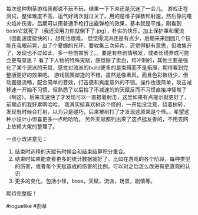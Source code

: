 每次这种割草游戏我都说不玩不玩，结果一下下来还是沉迷了一会儿。
游戏正在测试，整体难度不高，运气好两次就过关了。用的是堆子弹数和射速，然后靠闪电火焰补伤害。后期可以用普通手枪打出霰弹枪的效果，基本就是平推，刚看到boss它就死了（我还没用力你就倒下了.jpg），朴实的快乐。加上保护罩和暖流（回血速度挺快的），想死也很难。
但觉得流派还是有点少，后期来来回回几个技能在我眼前晃，出了个夏娜的光环，要收集三次碎片，还觉得挺有意思，但收集齐了，发现也不过如此，多一些伤害罢了。。要是有些剧情触发，或者长线养成可能会更有意思？
看了下人物的特殊天赋，感觉除了卖血，和冲刺的，其他主要是强化了某个流派的天赋，感觉对流派的build更多的是束缚而不是拓展，期待看到完整版更好的效果吧。
游戏氛围塑造的不错，虽然是像素风，而且色彩数很少，但动画很流畅，配合简单的音效，打击感和爽度意外的不错。操作也很简单，攻击减移速一开始不习惯，但熟悉了以后捡了不减速的的天赋反而不习惯直接冲怪堆了（啊这）。后来攻速快了才发现可以一直摁着射击，这里如果有点提示就更好了，前期点的我好累啊哈哈。
我其实挺喜欢树这个怪的，一开始没注意，绕着树转，发现有时候会打树，以为只是碰巧，后来被树打了才发现这原来是个怪。。希望这种小设计小惊喜更多一点哈哈哈。
另外天赋都列出来了这点挺友善的，不用去网上依赖大佬的整理了。

一点小改进意见：
1. 结束时选择的天赋有时候会和结束结算积分重合。
2. 结束时如果能查看更多的统计数据就好了。比如在游戏的各个阶段，每种类型的伤害，或者每个天赋造成的伤害的比例。可以对之后怎么改进有更直观的认识
3. 更多的变化，包括小怪，boss，天赋，流派，场景，剧情等。

期待完整版！

#roguelike #割草